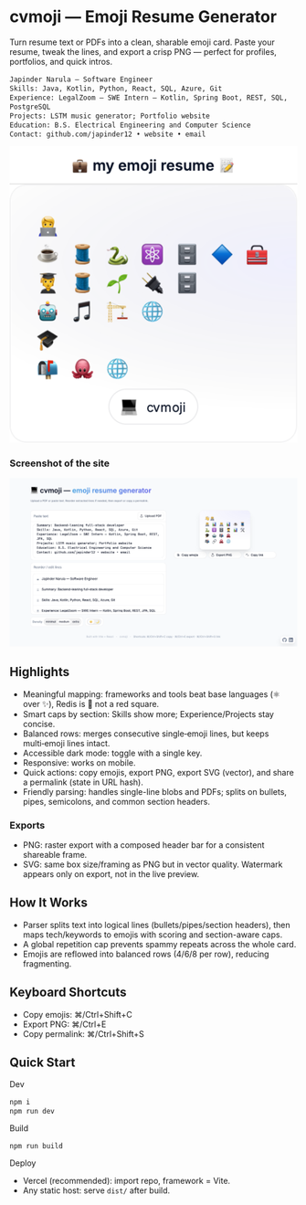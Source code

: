 # cvmoji — Emoji Resume Generator

Turn resume text or PDFs into a clean, sharable emoji card. Paste your resume, tweak the lines, and export a crisp PNG — perfect for profiles, portfolios, and quick intros.


```
Japinder Narula — Software Engineer
Skills: Java, Kotlin, Python, React, SQL, Azure, Git
Experience: LegalZoom — SWE Intern — Kotlin, Spring Boot, REST, SQL, PostgreSQL
Projects: LSTM music generator; Portfolio website
Education: B.S. Electrical Engineering and Computer Science
Contact: github.com/japinder12 • website • email
```

![cvmoji resume](./cvmoji.png)

### Screenshot of the site
![cvmoji screenshot](./cvmoji-ss.png)



## Highlights
- Meaningful mapping: frameworks and tools beat base languages (⚛️ over ✨), Redis is 🧱 not a red square.
- Smart caps by section: Skills show more; Experience/Projects stay concise.
- Balanced rows: merges consecutive single‑emoji lines, but keeps multi‑emoji lines intact.
- Accessible dark mode: toggle with a single key.
- Responsive: works on mobile.
- Quick actions: copy emojis, export PNG, export SVG (vector), and share a permalink (state in URL hash).
- Friendly parsing: handles single-line blobs and PDFs; splits on bullets, pipes, semicolons, and common section headers.

### Exports
- PNG: raster export with a composed header bar for a consistent shareable frame.
- SVG: same box size/framing as PNG but in vector quality. Watermark appears only on export, not in the live preview.

## How It Works
- Parser splits text into logical lines (bullets/pipes/section headers), then maps tech/keywords to emojis with scoring and section-aware caps.
- A global repetition cap prevents spammy repeats across the whole card.
- Emojis are reflowed into balanced rows (4/6/8 per row), reducing fragmenting.

## Keyboard Shortcuts
- Copy emojis: ⌘/Ctrl+Shift+C
- Export PNG: ⌘/Ctrl+E
- Copy permalink: ⌘/Ctrl+Shift+S


## Quick Start

Dev
```
npm i
npm run dev
```

Build
```
npm run build
```

Deploy
- Vercel (recommended): import repo, framework = Vite.
- Any static host: serve `dist/` after build.
